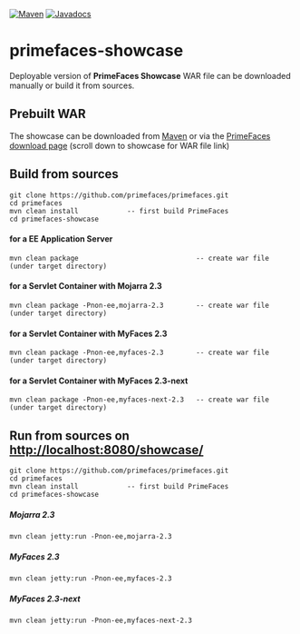 [![Maven](https://img.shields.io/maven-central/v/org.primefaces/primefaces.svg)](https://repo.maven.apache.org/maven2/org/primefaces/primefaces-showcase/)
[![Javadocs](http://javadoc.io/badge/org.primefaces/primefaces-selenium.svg)](http://javadoc.io/doc/org.primefaces/primefaces-showcase)

# primefaces-showcase

Deployable version of **PrimeFaces Showcase** WAR file can be downloaded manually or build it from sources.

## Prebuilt WAR

The showcase can be downloaded from [Maven](https://repo.maven.apache.org/maven2/org/primefaces/primefaces-showcase) or
via the [PrimeFaces download page](http://www.primefaces.org/downloads) (scroll down to showcase for WAR file link)

## Build from sources

```
git clone https://github.com/primefaces/primefaces.git
cd primefaces
mvn clean install            -- first build PrimeFaces
cd primefaces-showcase
```

#### for a EE Application Server

```
mvn clean package                             -- create war file (under target directory)
```

#### for a Servlet Container with Mojarra 2.3

```
mvn clean package -Pnon-ee,mojarra-2.3        -- create war file (under target directory)
```

#### for a Servlet Container with MyFaces 2.3

```
mvn clean package -Pnon-ee,myfaces-2.3        -- create war file (under target directory)
```

#### for a Servlet Container with MyFaces 2.3-next

```
mvn clean package -Pnon-ee,myfaces-next-2.3   -- create war file (under target directory)
```

## Run from sources on [http://localhost:8080/showcase/](http://localhost:8080/showcase)

```
git clone https://github.com/primefaces/primefaces.git
cd primefaces
mvn clean install            -- first build PrimeFaces
cd primefaces-showcase
```

##### Mojarra 2.3

```
mvn clean jetty:run -Pnon-ee,mojarra-2.3
```

##### MyFaces 2.3

```
mvn clean jetty:run -Pnon-ee,myfaces-2.3
```

##### MyFaces 2.3-next

```
mvn clean jetty:run -Pnon-ee,myfaces-next-2.3
```

